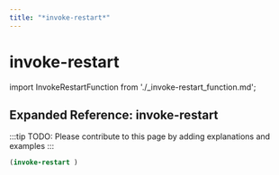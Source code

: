 ```yaml
---
title: "*invoke-restart*"
---
```


# invoke-restart

import InvokeRestartFunction from './_invoke-restart_function.md';

<InvokeRestartFunction />

## Expanded Reference: invoke-restart

:::tip
TODO: Please contribute to this page by adding explanations and examples
:::

```lisp
(invoke-restart )
```
